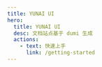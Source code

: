 ```yaml
---
title: YUNAI UI
hero:
  title: YUNAI UI
  desc: 文档站点基于 dumi 生成
  actions: 
    - text: 快速上手
      link: /getting-started
---
```

    